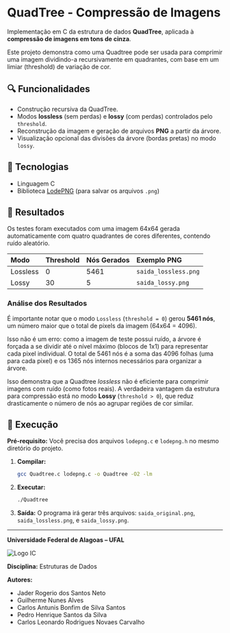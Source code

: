 # QuadTree - Compressão de Imagens

Implementação em C da estrutura de dados **QuadTree**, aplicada à **compressão de imagens em tons de cinza**.

Este projeto demonstra como uma Quadtree pode ser usada para comprimir uma imagem dividindo-a recursivamente em quadrantes, com base em um limiar (threshold) de variação de cor.

## 🔍 Funcionalidades
- Construção recursiva da QuadTree.
- Modos **lossless** (sem perdas) e **lossy** (com perdas) controlados pelo `threshold`.
- Reconstrução da imagem e geração de arquivos **PNG** a partir da árvore.
- Visualização opcional das divisões da árvore (bordas pretas) no modo `lossy`.

## 🧠 Tecnologias
- Linguagem C
- Biblioteca [LodePNG](https://github.com/lvandeve/lodepng) (para salvar os arquivos `.png`)

## 📸 Resultados

Os testes foram executados com uma imagem 64x64 gerada automaticamente com quatro quadrantes de cores diferentes, contendo ruído aleatório.

| Modo | Threshold | Nós Gerados | Exemplo PNG |
|:---|:---|:---|:---|
| Lossless | 0 | 5461 | `saida_lossless.png` |
| Lossy | 30 | 5 | `saida_lossy.png` |

### Análise dos Resultados
É importante notar que o modo `Lossless` (`threshold = 0`) gerou **5461 nós**, um número maior que o total de pixels da imagem (64x64 = 4096).

Isso não é um erro: como a imagem de teste possui ruído, a árvore é forçada a se dividir até o nível máximo (blocos de 1x1) para representar cada pixel individual. O total de 5461 nós é a soma das 4096 folhas (uma para cada pixel) e os 1365 nós internos necessários para organizar a árvore.

Isso demonstra que a Quadtree *lossless* não é eficiente para comprimir imagens com ruído (como fotos reais). A verdadeira vantagem da estrutura para compressão está no modo **Lossy** (`threshold > 0`), que reduz drasticamente o número de nós ao agrupar regiões de cor similar.

## 🧩 Execução

**Pré-requisito:** Você precisa dos arquivos `lodepng.c` e `lodepng.h` no mesmo diretório do projeto.

1.  **Compilar:**
    ```bash
    gcc Quadtree.c lodepng.c -o Quadtree -O2 -lm
    ```

2.  **Executar:**
    ```bash
    ./Quadtree
    ```

3.  **Saída:**
    O programa irá gerar três arquivos: `saida_original.png`, `saida_lossless.png`, e `saida_lossy.png`.

---


**Universidade Federal de Alagoas – UFAL**

![Logo IC](https://user-images.githubusercontent.com/91018438/204195385-acc6fcd4-05a7-4f25-87d1-cb7d5cc5c852.png)

**Disciplina:** Estruturas de Dados

**Autores:**
* Jader Rogerio dos Santos Neto
* Guilherme Nunes Alves
* Carlos Antunis Bonfim de Silva Santos
* Pedro Henrique Santos da Silva
* Carlos Leonardo Rodrigues Novaes Carvalho